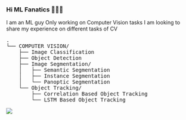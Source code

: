 ### Hi ML Fanatics 👋👋👋

<!--
**pentanol2/pentanol2** is a ✨ _special_ ✨ repository because its `README.md` (this file) appears on your GitHub profile.

Here are some ideas to get you started:

- 🔭 I’m currently working on ...
- 🌱 I’m currently learning ...
- 👯 I’m looking to collaborate on ...
- 🤔 I’m looking for help with ...
- 💬 Ask me about ...
- 📫 How to reach me: ...
- 😄 Pronouns: ...
- ⚡ Fun fact: ...
-->
I am an ML guy
Only working on Computer Vision tasks
I am looking to share my experience on different tasks of CV

<!-- 
I work on CV -- Image Classification<br>
             -- Object Detection<br>
             -- Image Segmentation -- Semantic Segmentation<br>
                                  -- Instance Segmentation<br>
                                  -- Panoptic Segmentation<br>
             -- Object Tracking
 -->
 
<pre>
.
└── COMPUTER VISION/
    ├── Image Classification
    ├── Object Detection
    ├── Image Segmentation/
    │   ├── Semantic Segmentation
    │   ├── Instance Segmentation
    │   └── Panoptic Segmentation
    └── Object Tracking/
        ├── Correlation Based Object Tracking
        └── LSTM Based Object Tracking
</pre>
<img src="https://avatars.githubusercontent.com/u/20162507?s=400&u=6d50b116fa8cae46cbd1d77d3f36078d62250c28&v=4">
